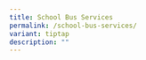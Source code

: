 ```yaml
---
title: School Bus Services
permalink: /school-bus-services/
variant: tiptap
description: ""
---
```

<p></p>